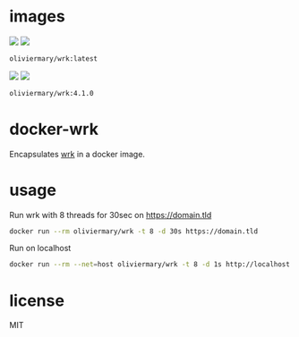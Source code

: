# images
[![](https://images.microbadger.com/badges/version/oliviermary/wrk.svg)](https://microbadger.com/images/oliviermary/wrk "Get your own version badge on microbadger.com") [![](https://images.microbadger.com/badges/image/oliviermary/wrk.svg)](https://microbadger.com/images/oliviermary/wrk "Get your own image badge on microbadger.com")
```bash
oliviermary/wrk:latest
```
[![](https://images.microbadger.com/badges/version/oliviermary/wrk:4.1.0.svg)](https://microbadger.com/images/oliviermary/wrk:4.1.0 "Get your own version badge on microbadger.com") [![](https://images.microbadger.com/badges/image/oliviermary/wrk:4.1.0.svg)](https://microbadger.com/images/oliviermary/wrk:4.1.0 "Get your own image badge on microbadger.com")
```bash
oliviermary/wrk:4.1.0
```
# docker-wrk

Encapsulates [wrk](https://github.com/wg/wrk) in a docker image.

# usage

Run wrk with 8 threads for 30sec on https://domain.tld
```bash
docker run --rm oliviermary/wrk -t 8 -d 30s https://domain.tld
```

Run on localhost 
```bash
docker run --rm --net=host oliviermary/wrk -t 8 -d 1s http://localhost
```

# license

MIT

